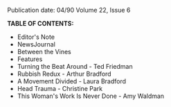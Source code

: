 Publication date: 04/90
Volume 22, Issue 6

**TABLE OF CONTENTS:**
- Editor's Note
- NewsJournal
- Between the Vines
- Features
- Turning the Beat Around - Ted Friedman
- Rubbish Redux - Arthur Bradford
- A Movement Divided - Laura Bradford
- Head Trauma - Christine Park
- This Woman's Work Is Never Done - Amy Waldman

